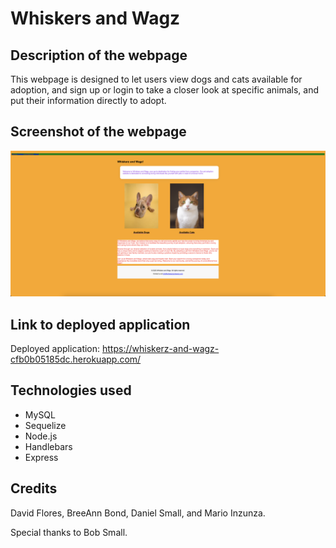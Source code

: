# Whiskers and Wagz

## Description of the webpage

This webpage is designed to let users view dogs and cats available for adoption, and sign up or login to take a closer look at specific animals, and put their information directly to adopt.

## Screenshot of the webpage

![screenshot of the webpage](public/Images/Screenshot.png)

## Link to deployed application

Deployed application: https://whiskerz-and-wagz-cfb0b05185dc.herokuapp.com/

## Technologies used

* MySQL
* Sequelize
* Node.js
* Handlebars
* Express

## Credits

David Flores, BreeAnn Bond, Daniel Small, and Mario Inzunza.

Special thanks to Bob Small.